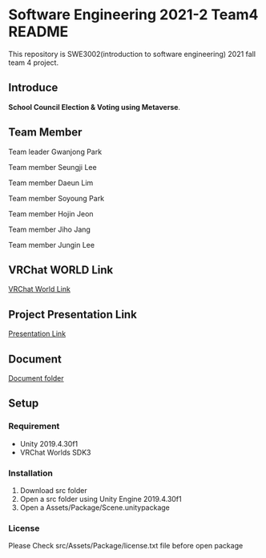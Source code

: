 # Software Engineering 2021-2 Team4 README

This repository is SWE3002(introduction to software engineering) 2021 fall team 4 project.

## Introduce

**School Council Election & Voting using Metaverse**.

## Team Member

Team leader Gwanjong Park

Team member Seungji Lee

Team member Daeun Lim

Team member Soyoung Park

Team member Hojin Jeon

Team member Jiho Jang

Team member Jungin Lee

## VRChat WORLD Link

[VRChat World Link](https://vrch.at/noah-crapgreet-769a3)

## Project Presentation Link
[Presentation Link](https://youtu.be/YJl0kujduHw)

## Document

[Document folder](https://github.com/skkuse/2021fall_41class_team4/tree/main/docs)

## Setup

### Requirement

- Unity 2019.4.30f1
- VRChat Worlds SDK3

### Installation

1. Download src folder
2. Open a src folder using Unity Engine 2019.4.30f1
3. Open a Assets/Package/Scene.unitypackage

### License

Please Check src/Assets/Package/license.txt file before open package
